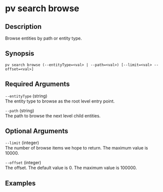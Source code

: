 # pv search browse

## Description
Browse entities by path or entity type.

## Synopsis
```
pv search browse (--entityType=<val> | --path=<val>) [--limit=<val> --offset=<val>]
```

## Required Arguments
`--entityType` (string)  
The entity type to browse as the root level entry point.

`--path` (string)  
The path to browse the next level child entities.

## Optional Arguments
`--limit` (integer)  
The number of browse items we hope to return. The maximum value is 10000.

`--offset` (integer)  
The offset. The default value is 0. The maximum value is 100000.

## Examples
```powershell

```